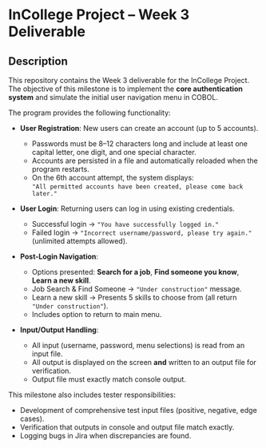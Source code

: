 # InCollege Project – Week 3 Deliverable

## Description
This repository contains the Week 3 deliverable for the InCollege Project.  
The objective of this milestone is to implement the **core authentication system** and simulate the initial user navigation menu in COBOL.  

The program provides the following functionality:
- **User Registration**: New users can create an account (up to 5 accounts).  
  - Passwords must be 8–12 characters long and include at least one capital letter, one digit, and one special character.  
  - Accounts are persisted in a file and automatically reloaded when the program restarts.  
  - On the 6th account attempt, the system displays:  
    `"All permitted accounts have been created, please come back later."`  

- **User Login**: Returning users can log in using existing credentials.  
  - Successful login → `"You have successfully logged in."`  
  - Failed login → `"Incorrect username/password, please try again."` (unlimited attempts allowed).  

- **Post-Login Navigation**:  
  - Options presented: **Search for a job**, **Find someone you know**, **Learn a new skill**.  
  - Job Search & Find Someone → `"Under construction"` message.  
  - Learn a new skill → Presents 5 skills to choose from (all return `"Under construction"`).  
  - Includes option to return to main menu.  

- **Input/Output Handling**:  
  - All input (username, password, menu selections) is read from an input file.  
  - All output is displayed on the screen **and** written to an output file for verification.  
  - Output file must exactly match console output.  

This milestone also includes tester responsibilities:
- Development of comprehensive test input files (positive, negative, edge cases).  
- Verification that outputs in console and output file match exactly.  
- Logging bugs in Jira when discrepancies are found.  
